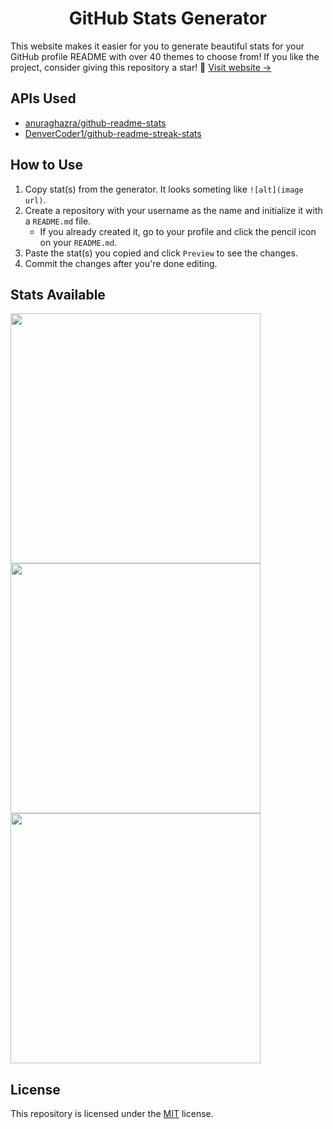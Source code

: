 <div align=center>
  
  # GitHub Stats Generator
  
</div>

This website makes it easier for you to generate beautiful stats for your GitHub profile README with over 40 themes to choose from! If you like the project, consider giving this repository a star! 💚 [Visit website &rarr;](https://gh-stats-gen.vercel.app)

## APIs Used
- [anuraghazra/github-readme-stats](https://github.com/anuraghazra/github-readme-stats)
- [DenverCoder1/github-readme-streak-stats](https://github.com/DenverCoder1/github-readme-streak-stats)

## How to Use
1. Copy stat(s) from the generator. It looks someting like `![alt](image url)`.
2. Create a repository with your username as the name and initialize it with a `README.md` file.
    - If you already created it, go to your profile and click the pencil icon on your `README.md`.
4. Paste the stat(s) you copied and click `Preview` to see the changes.
5. Commit the changes after you're done editing.

## Stats Available
<img width=400 src='https://github-readme-stats.vercel.app/api?username=BojidarDermednjiev&theme=vue-dark&show_icons=true&hide_border=true&count_private=true' />
<img width=400 src='https://github-readme-streak-stats.herokuapp.com/?user=joshxfi&theme=vue-dark&hide_border=true' />
<img width=400 src='https://github-readme-stats.vercel.app/api/top-langs/?username=joshxfi&theme=vue-dark&show_icons=true&hide_border=true&layout=compact' />

## License
This repository is licensed under the [MIT](https://github.com/joshxfi/github-stats-generator/blob/main/LICENSE) license.
